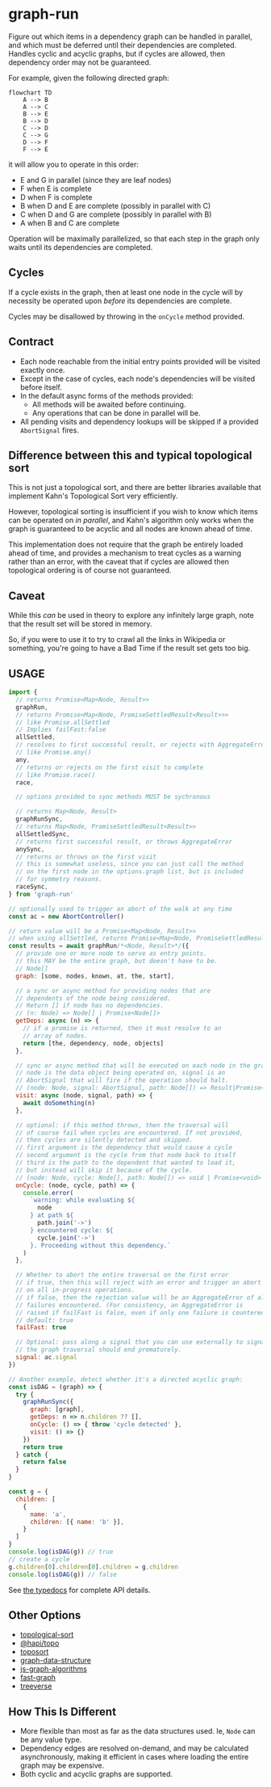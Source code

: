 # graph-run

Figure out which items in a dependency graph can be handled in
parallel, and which must be deferred until their dependencies are
completed. Handles cyclic and acyclic graphs, but if cycles are
allowed, then dependency order may not be guaranteed.

For example, given the following directed graph:

```mermaid
flowchart TD
    A --> B
    A --> C
    B --> E
    B --> D
    C --> D
    C --> G
    D --> F
    F --> E
```

it will allow you to operate in this order:

- E and G in parallel (since they are leaf nodes)
- F when E is complete
- D when F is complete
- B when D and E are complete (possibly in parallel with C)
- C when D and G are complete (possibly in parallel with B)
- A when B and C are complete

Operation will be maximally parallelized, so that each step in
the graph only waits until its dependencies are completed.

## Cycles

If a cycle exists in the graph, then at least one node in the
cycle will by necessity be operated upon _before_ its
dependencies are complete.

Cycles may be disallowed by throwing in the `onCycle` method
provided.

## Contract

- Each node reachable from the initial entry points provided will
  be visited exactly once.
- Except in the case of cycles, each node's dependencies will be
  visited before itself.
- In the default async forms of the methods provided:
  - All methods will be awaited before continuing.
  - Any operations that can be done in parallel will be.
- All pending visits and dependency lookups will be skipped if a
  provided `AbortSignal` fires.

## Difference between this and typical topological sort

This is not just a topological sort, and there are better
libraries available that implement Kahn's Topological Sort very
efficiently.

However, topological sorting is insufficient if you wish to know
which items can be operated on _in parallel_, and Kahn's
algorithm only works when the graph is guaranteed to be acyclic
and all nodes are known ahead of time.

This implementation does not require that the graph be entirely
loaded ahead of time, and provides a mechanism to treat cycles as
a warning rather than an error, with the caveat that if cycles
are allowed then topological ordering is of course not
guaranteed.

## Caveat

While this _can_ be used in theory to explore any infinitely large
graph, note that the result set will be stored in memory.

So, if you were to use it to try to crawl all the links in
Wikipedia or something, you're going to have a Bad Time if the
result set gets too big.

## USAGE

```js
import {
  // returns Promise<Map<Node, Result>>
  graphRun,
  // returns Promise<Map<Node, PromiseSettledResult<Result>>>
  // like Promise.allSettled
  // Implies failFast:false
  allSettled,
  // resolves to first successful result, or rejects with AggregateError
  // like Promise.any()
  any,
  // returns or rejects on the first visit to complete
  // like Promise.race()
  race,

  // options provided to sync methods MUST be sychronous

  // returns Map<Node, Result>
  graphRunSync,
  // returns Map<Node, PromiseSettledResult<Result>>
  allSettledSync,
  // returns first successful result, or throws AggregateError
  anySync,
  // returns or throws on the first visit
  // this is somewhat useless, since you can just call the method
  // on the first node in the options.graph list, but is included
  // for symmetry reasons.
  raceSync,
} from 'graph-run'

// optionally used to trigger an abort of the walk at any time
const ac = new AbortController()

// return value will be a Promise<Map<Node, Result>>
// when using allSettled, returns Promise<Map<Node, PromiseSettledResult>>
const results = await graphRun/*<Node, Result>*/({
  // provide one or more node to serve as entry points.
  // this MAY be the entire graph, but doesn't have to be.
  // Node[]
  graph: [some, nodes, known, at, the, start],

  // a sync or async method for providing nodes that are
  // dependents of the node being considered.
  // Return [] if node has no dependencies.
  // (n: Node) => Node[] | Promise<Node[]>
  getDeps: async (n) => {
    // if a promise is returned, then it must resolve to an
    // array of nodes.
    return [the, dependency, node, objects]
  },

  // sync or async method that will be executed on each node in the graph
  // node is the data object being operated on, signal is an
  // AbortSignal that will fire if the operation should halt.
  // (node: Node, signal: AbortSignal, path: Node[]) => Result|Promise<Result>
  visit: async (node, signal, path) => {
    await doSomething(n)
  },

  // optional: if this method throws, then the traversal will
  // of course fail when cycles are encountered. If not provided,
  // then cycles are silently detected and skipped.
  // first argument is the dependency that would cause a cycle
  // second argument is the cycle from that node back to itself
  // third is the path to the dependent that wanted to load it,
  // but instead will skip it because of the cycle.
  // (node: Node, cycle: Node[], path: Node[]) => void | Promise<void>
  onCycle: (node, cycle, path) => {
    console.error(
      `warning: while evaluating ${
        node 
      } at path ${
        path.join('->')
      } encountered cycle: ${
        cycle.join('->')
      }. Proceeding without this dependency.`
    )
  },

  // Whether to abort the entire traversal on the first error
  // if true, then this will reject with an error and trigger an abort
  // on all in-progress operations.
  // if false, then the rejection value will be an AggregateError of all
  // failures encountered. (For consistency, an AggregateError is
  // raised if failFast is false, even if only one failure is countered.)
  // default: true
  failFast: true

  // Optional: pass along a signal that you can use externally to signal
  // the graph traversal should end prematurely.
  signal: ac.signal
})

// Another example, detect whether it's a directed acyclic graph:
const isDAG = (graph) => {
  try {
    graphRunSync({
      graph: [graph],
      getDeps: n => n.children ?? [],
      onCycle: () => { throw 'cycle detected' },
      visit: () => {}
    })
    return true
  } catch {
    return false
  }
}

const g = {
  children: [
    {
      name: 'a',
      children: [{ name: 'b' }],
    }
  ]
}
console.log(isDAG(g)) // true
// create a cycle
g.children[0].children[0].children = g.children
console.log(isDAG(g)) // false
```

See [the typedocs](https://isaacs.github.com/graph-run) for
complete API details.

## Other Options

- [topological-sort](https://www.npmjs.com/package/topological-sort)
- [@hapi/topo](https://www.npmjs.com/package/@hapi/topo)
- [toposort](https://www.npmjs.com/package/toposort)
- [graph-data-structure](https://www.npmjs.com/package/graph-data-structure)
- [js-graph-algorithms](https://www.npmjs.com/package/js-graph-algorithms)
- [fast-graph](https://www.npmjs.com/package/fast-graph)
- [treeverse](https://www.npmjs.com/package/treeverse)

## How This Is Different

- More flexible than most as far as the data structures used. Ie,
  `Node` can be any value type.
- Dependency edges are resolved on-demand, and may be calculated
  asynchronously, making it efficient in cases where loading the
  entire graph may be expensive.
- Both cyclic and acyclic graphs are supported.
